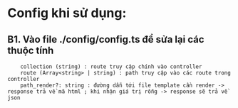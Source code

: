 # Config  khi sử dụng:

## B1. Vào file ./config/config.ts để sửa lại các thuộc tính
```
    collection (string) : route truy cập chính vào controller
    route (Array<string> | string) : path truy cập vào các route trong controller
    path_render?: string : đường dẫn tới file template cần render -> response trả về mã html ; khi nhận giá trị rỗng -> response sẽ trả về json
```
    
